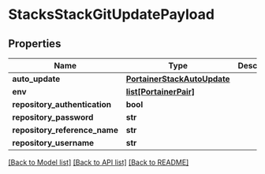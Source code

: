 # StacksStackGitUpdatePayload

## Properties
Name | Type | Description | Notes
------------ | ------------- | ------------- | -------------
**auto_update** | [**PortainerStackAutoUpdate**](PortainerStackAutoUpdate.md) |  | [optional] 
**env** | [**list[PortainerPair]**](PortainerPair.md) |  | [optional] 
**repository_authentication** | **bool** |  | [optional] 
**repository_password** | **str** |  | [optional] 
**repository_reference_name** | **str** |  | [optional] 
**repository_username** | **str** |  | [optional] 

[[Back to Model list]](../README.md#documentation-for-models) [[Back to API list]](../README.md#documentation-for-api-endpoints) [[Back to README]](../README.md)


